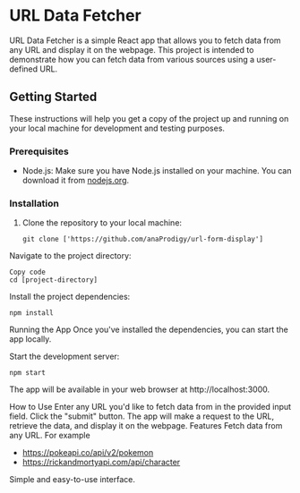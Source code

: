 # URL Data Fetcher

URL Data Fetcher is a simple React app that allows you to fetch data from any URL and display it on the webpage. This project is intended to demonstrate how you can fetch data from various sources using a user-defined URL.

## Getting Started

These instructions will help you get a copy of the project up and running on your local machine for development and testing purposes.

### Prerequisites

- Node.js: Make sure you have Node.js installed on your machine. You can download it from [nodejs.org](https://nodejs.org/).

### Installation

1. Clone the repository to your local machine:

   ```shell
   git clone ['https://github.com/anaProdigy/url-form-display']

Navigate to the project directory:

```shell
Copy code
cd [project-directory]
```

Install the project dependencies:

```
npm install
```

Running the App
Once you've installed the dependencies, you can start the app locally.

Start the development server:

```
npm start
``````
The app will be available in your web browser at http://localhost:3000.

How to Use
Enter any URL you'd like to fetch data from in the provided input field.
Click the "submit" button.
The app will make a request to the URL, retrieve the data, and display it on the webpage.
Features
Fetch data from any URL.
For example
- https://pokeapi.co/api/v2/pokemon
- https://rickandmortyapi.com/api/character

Simple and easy-to-use interface.